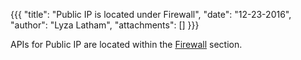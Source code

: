 {{{
  "title": "Public IP is located under Firewall",
  "date": "12-23-2016",
  "author": "Lyza Latham",
  "attachments": []
}}}

APIs for Public IP are located within the [Firewall](../api-docs/v2/) section.
